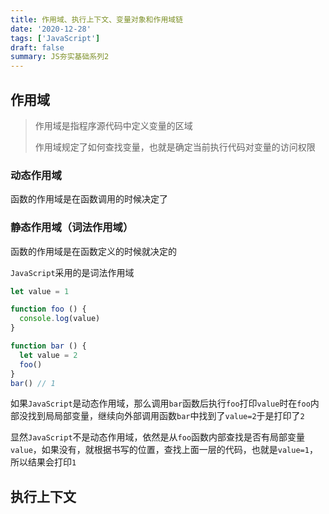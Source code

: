 ```yaml
---
title: 作用域、执行上下文、变量对象和作用域链
date: '2020-12-28'
tags: ['JavaScript']
draft: false
summary: JS夯实基础系列2
---
```


## 作用域

> 作用域是指程序源代码中定义变量的区域
> 
> 作用域规定了如何查找变量，也就是确定当前执行代码对变量的访问权限

### 动态作用域

函数的作用域是在函数调用的时候决定了

### 静态作用域（词法作用域）

函数的作用域是在函数定义的时候就决定的

`JavaScript`采用的是词法作用域

```javascript
let value = 1

function foo () {
  console.log(value)
}

function bar () {
  let value = 2
  foo()
}
bar() // 1
```

如果`JavaScript`是动态作用域，那么调用`bar`函数后执行`foo`打印`value`时在`foo`内部没找到局局部变量，继续向外部调用函数`bar`中找到了`value=2`于是打印了`2`

显然`JavaScript`不是动态作用域，依然是从`foo`函数内部查找是否有局部变量`value`，如果没有，就根据书写的位置，查找上面一层的代码，也就是`value=1`，所以结果会打印`1`

## 执行上下文